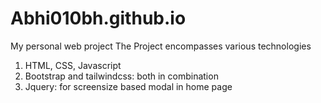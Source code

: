 # Abhi010bh.github.io
My personal web project
The Project encompasses various technologies
1. HTML, CSS, Javascript
2. Bootstrap and tailwindcss: both in combination
3. Jquery: for screensize based modal in home page
